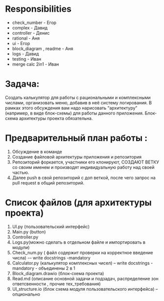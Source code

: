 # Responsibilities

* check_number - Егор
* complex - Давид
* controller - Денис
* rational - Аня
* ui - Егор
* block_diagram , readme - Аня
* logs - Давид
* testing - Иван
* merge calc 2in1 - Иван
# Задача:
Создать калькулятор для работы с рациональными и комплексными числами, организовать меню, добавив в неё систему логирования. В рамках этого обсуждения вам надо нарисовать “архитектуру” (например, в виде блок-схемы) для работы данного приложения. Блок-схема архитектуры проекта обязательна.

# Предварительный план работы :
1. Обсуждение в команде
2. Создание файловой архитектуры приложения и репозитория
3. Репозиторий форкается, участники его клонируют, СОЗДАЮТ ВЕТКУ со своим именем и производят индивидуальную работу над своей частью.
4. Далее push в свой репозиторий с доп веткой, после чего запрос на pull request в общий репозиторий.

# Список файлов (для архитектуры проекта)
1. UI.py (пользовательский интерфейс)
2. Main.py (button)
3. Controller.py
4. Logs.py(можно сделать в отдельном файле и импортировать в модули)
5. Check_num.py ( файл содержит проверки на корректное введение числа) -– write docstrings -mandatory
6. Calculator.py (калькулятор комплексных чисел) – write docstrings -mandatory - объединены 2 в 1
7. Block_diagram.drawio (блок-схема проекта)
8. Read.md (описание основной задачи и подзадач, распределение зон ответсвенности , прочие тех_требования)
9. UI_structure.io (блок схема модуля пользовательского интерфейса) – опционально
